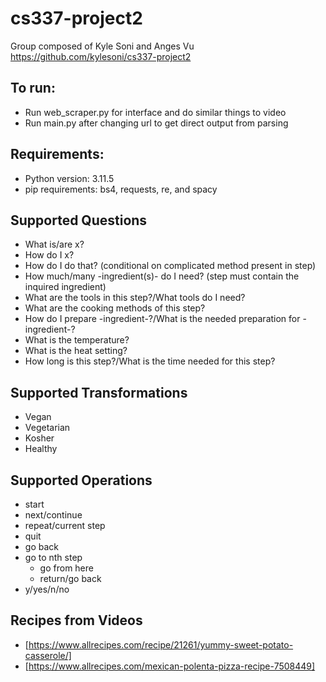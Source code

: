 # cs337-project2

Group composed of Kyle Soni and Anges Vu
https://github.com/kylesoni/cs337-project2

## To run:
- Run web_scraper.py for interface and do similar things to video
- Run main.py after changing url to get direct output from parsing

## Requirements:
- Python version: 3.11.5
- pip requirements: bs4, requests, re, and spacy

## Supported Questions
- What is/are x?
- How do I x?
- How do I do that? (conditional on complicated method present in step)
- How much/many -ingredient(s)- do I need? (step must contain the inquired ingredient)
- What are the tools in this step?/What tools do I need?
- What are the cooking methods of this step?
- How do I prepare -ingredient-?/What is the needed preparation for -ingredient-?
- What is the temperature?
- What is the heat setting?
- How long is this step?/What is the time needed for this step?

## Supported Transformations
- Vegan
- Vegetarian
- Kosher
- Healthy

## Supported Operations
- start
- next/continue
- repeat/current step
- quit
- go back
- go to nth step
    - go from here
    - return/go back
- y/yes/n/no

## Recipes from Videos
- [https://www.allrecipes.com/recipe/21261/yummy-sweet-potato-casserole/]
- [https://www.allrecipes.com/mexican-polenta-pizza-recipe-7508449]